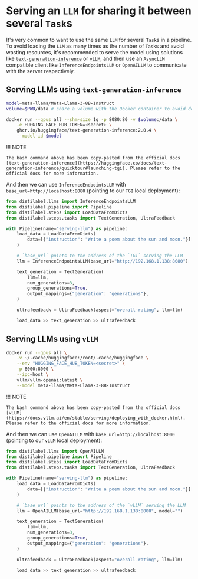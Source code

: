 # Serving an `LLM` for sharing it between several `Task`s

It's very common to want to use the same `LLM` for several `Task`s in a pipeline. To avoid loading the `LLM` as many times as the number of `Task`s and avoid wasting resources, it's recommended to serve the model using solutions like [`text-generation-inference`](https://huggingface.co/docs/text-generation-inference/quicktour#launching-tgi) or [`vLLM`](https://docs.vllm.ai/en/stable/serving/deploying_with_docker.html), and then use an `AsyncLLM` compatible client like `InferenceEndpointsLLM` or `OpenAILLM` to communicate with the server respectively.

## Serving LLMs using `text-generation-inference`

```bash
model=meta-llama/Meta-Llama-3-8B-Instruct
volume=$PWD/data # share a volume with the Docker container to avoid downloading weights every run

docker run --gpus all --shm-size 1g -p 8080:80 -v $volume:/data \
    -e HUGGING_FACE_HUB_TOKEN=<secret> \
    ghcr.io/huggingface/text-generation-inference:2.0.4 \
    --model-id $model
```

!!! NOTE

    The bash command above has been copy-pasted from the official docs [text-generation-inference](https://huggingface.co/docs/text-generation-inference/quicktour#launching-tgi). Please refer to the official docs for more information.

And then we can use `InferenceEndpointsLLM` with `base_url=http://localhost:8080` (pointing to our `TGI` local deployment):

```python
from distilabel.llms import InferenceEndpointsLLM
from distilabel.pipeline import Pipeline
from distilabel.steps import LoadDataFromDicts
from distilabel.steps.tasks import TextGeneration, UltraFeedback

with Pipeline(name="serving-llm") as pipeline:
    load_data = LoadDataFromDicts(
        data=[{"instruction": "Write a poem about the sun and moon."}]
    )

    # `base_url` points to the address of the `TGI` serving the LLM
    llm = InferenceEndpointsLLM(base_url="http://192.168.1.138:8080")

    text_generation = TextGeneration(
        llm=llm,
        num_generations=3,
        group_generations=True,
        output_mappings={"generation": "generations"},
    )

    ultrafeedback = UltraFeedback(aspect="overall-rating", llm=llm)

    load_data >> text_generation >> ultrafeedback
```


## Serving LLMs using `vLLM`

```bash
docker run --gpus all \
    -v ~/.cache/huggingface:/root/.cache/huggingface \
    --env "HUGGING_FACE_HUB_TOKEN=<secret>" \
    -p 8000:8000 \
    --ipc=host \
    vllm/vllm-openai:latest \
    --model meta-llama/Meta-Llama-3-8B-Instruct
```

!!! NOTE

    The bash command above has been copy-pasted from the official docs [vLLM](https://docs.vllm.ai/en/stable/serving/deploying_with_docker.html). Please refer to the official docs for more information.

And then we can use `OpenAILLM` with `base_url=http://localhost:8000` (pointing to our `vLLM` local deployment):

```python
from distilabel.llms import OpenAILLM
from distilabel.pipeline import Pipeline
from distilabel.steps import LoadDataFromDicts
from distilabel.steps.tasks import TextGeneration, UltraFeedback

with Pipeline(name="serving-llm") as pipeline:
    load_data = LoadDataFromDicts(
        data=[{"instruction": "Write a poem about the sun and moon."}]
    )

    # `base_url` points to the address of the `vLLM` serving the LLM
    llm = OpenAILLM(base_url="http://192.168.1.138:8000", model="")

    text_generation = TextGeneration(
        llm=llm,
        num_generations=3,
        group_generations=True,
        output_mappings={"generation": "generations"},
    )

    ultrafeedback = UltraFeedback(aspect="overall-rating", llm=llm)

    load_data >> text_generation >> ultrafeedback
```
